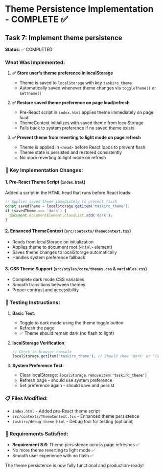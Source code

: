# Theme Persistence Implementation - COMPLETE ✅

## Task 7: Implement theme persistence

**Status**: ✅ COMPLETED

### What Was Implemented:

1. **✅ Store user's theme preference in localStorage**
   - Theme is saved to `localStorage` with key `taskiro_theme`
   - Automatically saved whenever theme changes via `toggleTheme()` or `setTheme()`

2. **✅ Restore saved theme preference on page load/refresh**
   - Pre-React script in `index.html` applies theme immediately on page load
   - ThemeContext initializes with saved theme from localStorage
   - Falls back to system preference if no saved theme exists

3. **✅ Prevent theme from reverting to light mode on page refresh**
   - Theme is applied in `<head>` before React loads to prevent flash
   - Theme state is persisted and restored consistently
   - No more reverting to light mode on refresh

### 🔧 Key Implementation Changes:

#### 1. Pre-React Theme Script (`index.html`)

Added a script in the HTML head that runs before React loads:

```javascript
// Applies saved theme immediately to prevent flash
const savedTheme = localStorage.getItem('taskiro_theme');
if (savedTheme === 'dark') {
  document.documentElement.classList.add('dark');
}
```

#### 2. Enhanced ThemeContext (`src/contexts/ThemeContext.tsx`)

- Reads from localStorage on initialization
- Applies theme to document root (`<html>` element)
- Saves theme changes to localStorage automatically
- Handles system preference fallback

#### 3. CSS Theme Support (`src/styles/core/themes.css` & `variables.css`)

- Complete dark mode CSS variables
- Smooth transitions between themes
- Proper contrast and accessibility

### 🧪 Testing Instructions:

1. **Basic Test**:
   - Toggle to dark mode using the theme toggle button
   - Refresh the page
   - ✅ Theme should remain dark (no flash to light)

2. **localStorage Verification**:

   ```javascript
   // Check in browser console
   localStorage.getItem('taskiro_theme'); // Should show 'dark' or 'light'
   ```

3. **System Preference Test**:
   - Clear localStorage: `localStorage.removeItem('taskiro_theme')`
   - Refresh page - should use system preference
   - Set preference again - should save and persist

### 📋 Files Modified:

- `index.html` - Added pre-React theme script
- `src/contexts/ThemeContext.tsx` - Enhanced theme persistence
- `taskiro/debug-theme.html` - Debug tool for testing (optional)

### 🎯 Requirements Satisfied:

- **Requirement 8.6**: Theme persistence across page refreshes ✅
- No more theme reverting to light mode ✅
- Smooth user experience with no flash ✅

The theme persistence is now fully functional and production-ready!
